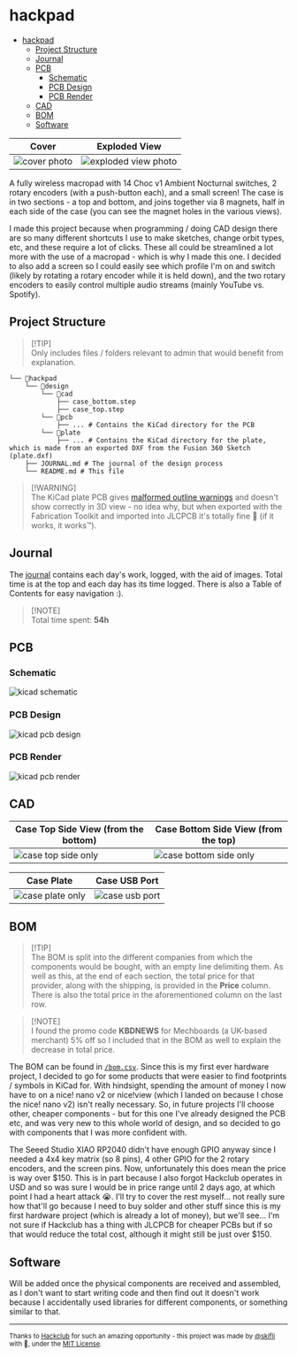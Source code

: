 # hackpad

- [hackpad](#hackpad)
  - [Project Structure](#project-structure)
  - [Journal](#journal)
  - [PCB](#pcb)
    - [Schematic](#schematic)
    - [PCB Design](#pcb-design)
    - [PCB Render](#pcb-render)
  - [CAD](#cad)
  - [BOM](#bom)
  - [Software](#software)

| Cover                            | Exploded View                                    |
| -------------------------------- | ------------------------------------------------ |
| ![cover photo](assets/cover.png) | ![exploded view photo](assets/exploded-view.jpg) |

A fully wireless macropad with 14 Choc v1 Ambient Nocturnal switches, 2 rotary encoders (with a push-button each), and a small screen! The case is in two sections - a top and bottom, and joins together via 8 magnets, half in each side of the case (you can see the magnet holes in the various views).

I made this project because when programming / doing CAD design there are so many different shortcuts I use to make sketches, change orbit types, etc, and these require a lot of clicks. These all could be streamlined a lot more with the use of a macropad - which is why I made this one. I decided to also add a screen so I could easily see which profile I'm on and switch (likely by rotating a rotary encoder while it is held down), and the two rotary encoders to easily control multiple audio streams (mainly YouTube vs. Spotify).

## Project Structure

> [!TIP]\
> Only includes files / folders relevant to admin that would benefit from explanation.

```
└── 📁hackpad
    └── 📁design
        └── 📁cad
            ├── case_bottom.step
            ├── case_top.step
        └── 📁pcb
            ├── ... # Contains the KiCad directory for the PCB
        └── 📁plate
            ├── ... # Contains the KiCad directory for the plate, which is made from an exported DXF from the Fusion 360 Sketch (plate.dxf)
    ├── JOURNAL.md # The journal of the design process
    └── README.md # This file
```

> [!WARNING]\
> The KiCad plate PCB gives [malformed outline warnings](JOURNAL.md#20072025) and doesn't show correctly in 3D view - no idea why, but when exported with the Fabrication Toolkit and imported into JLCPCB it's totally fine 🗿 (if it works, it works™). 

## Journal

The [journal](JOURNAL.md) contains each day's work, logged, with the aid of images. Total time is at the top and each day has its time logged. There is also a Table of Contents for easy navigation :).

> [!NOTE]\
> Total time spent: **54h**

## PCB

### Schematic

![kicad schematic](assets/schematic.svg)

### PCB Design

![kicad pcb design](assets/pcb-design.svg)

### PCB Render

![kicad pcb render](assets/pcb-render.png)

## CAD

| Case Top Side View (from the bottom)                 | Case Bottom Side View (from the top)                       |
| ---------------------------------------------------- | ---------------------------------------------------------- |
| ![case top side only](assets/case-top-side-only.png) | ![case bottom side only](assets/case-bottom-side-only.png) |

| Case Plate                                     | Case USB Port                              |
| ---------------------------------------------- | ------------------------------------------ |
| ![case plate only](assets/case-plate-only.png) | ![case usb port](assets/case-usb-port.png) |

## BOM

> [!TIP]\
> The BOM is split into the different companies from which the components would be bought, with an empty line delimiting them. As well as this, at the end of each section, the total price for that provider, along with the shipping, is provided in the **Price** column. There is also the total price in the aforementioned column on the last row.

> [!NOTE]\
> I found the promo code **KBDNEWS** for Mechboards (a UK-based merchant) 5% off so I included that in the BOM as well to explain the decrease in total price.

The BOM can be found in [`/bom.csv`](bom.csv). Since this is my first ever hardware project, I decided to go for some products that were easier to find footprints / symbols in KiCad for. With hindsight, spending the amount of money I now have to on a nice! nano v2 or nice!view (which I landed on because I chose the nice! nano v2) isn't really necessary. So, in future projects I'll choose other, cheaper components - but for this one I've already designed the PCB etc, and was very new to this whole world of design, and so decided to go with components that I was more confident with.

The Seeed Studio XIAO RP2040 didn't have enough GPIO anyway since I needed a 4x4 key matrix (so 8 pins), 4 other GPIO for the 2 rotary encoders, and the screen pins. Now, unfortunately this does mean the price is way over $150. This is in part because I also forgot Hackclub operates in USD and so was sure I would be in price range until 2 days ago, at which point I had a heart attack 😭. I'll try to cover the rest myself... not really sure how that'll go because I need to buy solder and other stuff since this is my first hardware project (which is already a lot of money), but we'll see... I'm not sure if Hackclub has a thing with JLCPCB for cheaper PCBs but if so that would reduce the total cost, although it might still be just over $150.

## Software

Will be added once the physical components are received and assembled, as I don't want to start writing code and then find out it doesn't work because I accidentally used libraries for different components, or something similar to that.

---
<sub>Thanks to [Hackclub](https://hackclub.com) for such an amazing opportunity - this project was made by [@skifli](https://github.com/skifli) with 🩷, under the [MIT License](LICENSE).</sub>